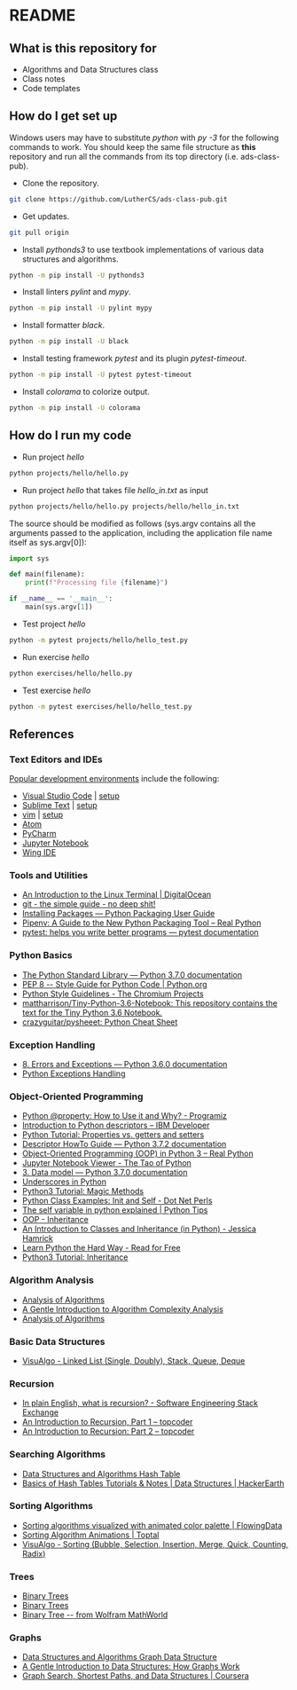 # README

## What is this repository for

- Algorithms and Data Structures class
- Class notes
- Code templates

## How do I get set up

Windows users may have to substitute _python_ with _py -3_ for the following commands to work. You should keep the same file structure as **this** repository and run all the commands from its top directory (i.e. ads-class-pub).

- Clone the repository.

```bash
git clone https://github.com/LutherCS/ads-class-pub.git
```

- Get updates.

```bash
git pull origin
```

- Install _pythonds3_ to use textbook implementations of various data structures and algorithms.

```bash
python -m pip install -U pythonds3
```

- Install linters _pylint_ and _mypy_.

```bash
python -m pip install -U pylint mypy
```

- Install formatter _black_.

```bash
python -m pip install -U black
```

- Install testing framework _pytest_ and its plugin _pytest-timeout_.

```bash
python -m pip install -U pytest pytest-timeout
```

- Install _colorama_ to colorize output.

```bash
python -m pip install -U colorama
```

## How do I run my code

- Run project _hello_

```bash
python projects/hello/hello.py
```

- Run project _hello_ that takes file _hello\_in.txt_ as input

```bash
python projects/hello/hello.py projects/hello/hello_in.txt
```

The source should be modified as follows (sys.argv contains all the arguments passed to the application, including the application file name itself as sys.argv[0]):

```python
import sys

def main(filename):
    print(f"Processing file {filename}")

if __name__ == '__main__':
    main(sys.argv[1])
```

- Test project _hello_

```bash
python -m pytest projects/hello/hello_test.py
```

- Run exercise _hello_

```bash
python exercises/hello/hello.py
```

- Test exercise _hello_

```bash
python -m pytest exercises/hello/hello_test.py
```

## References

### Text Editors and IDEs

[Popular development environments](https://insights.stackoverflow.com/survey/2018) include the following:

- [Visual Studio Code](https://code.visualstudio.com/) | [setup](https://code.visualstudio.com/docs/languages/python)
- [Sublime Text](https://www.sublimetext.com/) | [setup](https://realpython.com/setting-up-sublime-text-3-for-full-stack-python-development/)
- [vim](http://www.vim.org/) | [setup](https://realpython.com/vim-and-python-a-match-made-in-heaven/)
- [Atom](https://atom.io/)
- [PyCharm](https://www.jetbrains.com/pycharm/)
- [Jupyter Notebook](http://jupyter-notebook.readthedocs.io/en/latest/notebook.html)
- [Wing IDE](https://wingware.com/)

### Tools and Utilities

- [An Introduction to the Linux Terminal | DigitalOcean](https://www.digitalocean.com/community/tutorials/an-introduction-to-the-linux-terminal)
- [git - the simple guide - no deep shit!](http://rogerdudler.github.io/git-guide/)
- [Installing Packages — Python Packaging User Guide](https://packaging.python.org/tutorials/installing-packages/)
- [Pipenv: A Guide to the New Python Packaging Tool – Real Python](https://realpython.com/pipenv-guide/)
- [pytest: helps you write better programs — pytest documentation](https://docs.pytest.org/en/latest/)

### Python Basics

- [The Python Standard Library — Python 3.7.0 documentation](https://docs.python.org/3/library/index.html)
- [PEP 8 -- Style Guide for Python Code | Python.org](https://www.python.org/dev/peps/pep-0008/)
- [Python Style Guidelines - The Chromium Projects](https://www.chromium.org/chromium-os/python-style-guidelines)
- [mattharrison/Tiny-Python-3.6-Notebook: This repository contains the text for the Tiny Python 3.6 Notebook.](https://github.com/mattharrison/Tiny-Python-3.6-Notebook)
- [crazyguitar/pysheeet: Python Cheat Sheet](https://github.com/crazyguitar/pysheeet)

### Exception Handling

- [8. Errors and Exceptions — Python 3.6.0 documentation](https://docs.python.org/3/tutorial/errors.html)
- [Python Exceptions Handling](https://www.tutorialspoint.com/python/python_exceptions.htm)

### Object-Oriented Programming

- [Python @property: How to Use it and Why? - Programiz](https://www.programiz.com/python-programming/property)
- [Introduction to Python descriptors – IBM Developer](https://developer.ibm.com/tutorials/os-pythondescriptors/)
- [Python Tutorial: Properties vs. getters and setters](https://www.python-course.eu/python3_properties.php)
- [Descriptor HowTo Guide — Python 3.7.2 documentation](https://docs.python.org/3/howto/descriptor.html)
- [Object-Oriented Programming (OOP) in Python 3 – Real Python](https://realpython.com/python3-object-oriented-programming/)
- [Jupyter Notebook Viewer - The Tao of Python](http://nbviewer.jupyter.org/github/akittas/presentations/blob/master/pythess/tao_mro/tao_of_python.ipynb)
- [3. Data model — Python 3.7.0 documentation](https://docs.python.org/3/reference/datamodel.html)
- [Underscores in Python](https://shahriar.svbtle.com/underscores-in-python)
- [Python3 Tutorial: Magic Methods](http://www.python-course.eu/python3_magic_methods.php)
- [Python Class Examples: Init and Self - Dot Net Perls](https://www.dotnetperls.com/class-python)
- [The self variable in python explained | Python Tips](https://pythontips.com/2013/08/07/the-self-variable-in-python-explained/)
- [OOP - Inheritance](http://ccm.net/contents/422-oop-inheritance)
- [An Introduction to Classes and Inheritance (in Python) - Jessica Hamrick](http://www.jesshamrick.com/2011/05/18/an-introduction-to-classes-and-inheritance-in-python/)
- [Learn Python the Hard Way - Read for Free](https://learnpythonthehardway.org/book/ex44.html)
- [Python3 Tutorial: Inheritance](http://www.python-course.eu/python3_inheritance.php)

### Algorithm Analysis

- [Analysis of Algorithms](http://www.greenteapress.com/thinkpython/html/thinkpython022.html)
- [A Gentle Introduction to Algorithm Complexity Analysis](http://discrete.gr/complexity/)
- [Analysis of Algorithms](http://aofa.cs.princeton.edu/10analysis/)

### Basic Data Structures

- [VisuAlgo - Linked List (Single, Doubly), Stack, Queue, Deque](https://visualgo.net/en/list)

### Recursion

- [In plain English, what is recursion? - Software Engineering Stack Exchange](https://softwareengineering.stackexchange.com/questions/25052/in-plain-english-what-is-recursion)
- [An Introduction to Recursion, Part 1 – topcoder](https://www.topcoder.com/community/data-science/data-science-tutorials/an-introduction-to-recursion-part-1/)
- [An Introduction to Recursion: Part 2 – topcoder](https://www.topcoder.com/community/data-science/data-science-tutorials/an-introduction-to-recursion-part-2/)

### Searching Algorithms

- [Data Structures and Algorithms Hash Table](https://www.tutorialspoint.com/data_structures_algorithms/hash_data_structure.htm)
- [Basics of Hash Tables Tutorials & Notes | Data Structures | HackerEarth](https://www.hackerearth.com/practice/data-structures/hash-tables/basics-of-hash-tables/tutorial/)

### Sorting Algorithms

- [Sorting algorithms visualized with animated color palette | FlowingData](https://flowingdata.com/2017/10/26/sorting-algorithms-visualized-with-rainbow-color-palette/)
- [Sorting Algorithm Animations | Toptal](https://www.toptal.com/developers/sorting-algorithms)
- [VisuAlgo - Sorting (Bubble, Selection, Insertion, Merge, Quick, Counting, Radix)](https://visualgo.net/bn/sorting)

### Trees

- [Binary Trees](https://www.cs.cmu.edu/~adamchik/15-121/lectures/Trees/trees.html)
- [Binary Trees](http://cslibrary.stanford.edu/110/BinaryTrees.html)
- [Binary Tree -- from Wolfram MathWorld](http://mathworld.wolfram.com/BinaryTree.html)

### Graphs

- [Data Structures and Algorithms Graph Data Structure](https://www.tutorialspoint.com/data_structures_algorithms/graph_data_structure.htm)
- [A Gentle Introduction to Data Structures: How Graphs Work](https://medium.freecodecamp.org/a-gentle-introduction-to-data-structures-how-graphs-work-a223d9ef8837)
- [Graph Search, Shortest Paths, and Data Structures | Coursera](https://www.coursera.org/learn/algorithms-graphs-data-structures)
